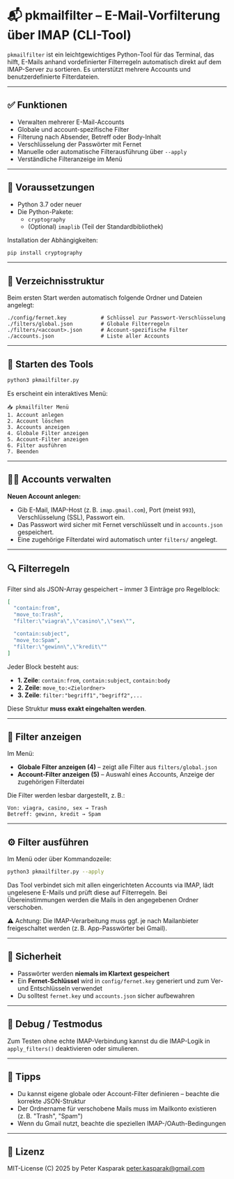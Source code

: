 # 📬 pkmailfilter – E-Mail-Vorfilterung über IMAP (CLI-Tool)

`pkmailfilter` ist ein leichtgewichtiges Python-Tool für das Terminal, das hilft, E-Mails anhand vordefinierter Filterregeln automatisch direkt auf dem IMAP-Server zu sortieren. Es unterstützt mehrere Accounts und benutzerdefinierte Filterdateien.

---

## ✅ Funktionen

- Verwalten mehrerer E-Mail-Accounts
- Globale und account-spezifische Filter
- Filterung nach Absender, Betreff oder Body-Inhalt
- Verschlüsselung der Passwörter mit Fernet
- Manuelle oder automatische Filterausführung über `--apply`
- Verständliche Filteranzeige im Menü

---

## 🧰 Voraussetzungen

- Python 3.7 oder neuer
- Die Python-Pakete:
  - `cryptography`
  - (Optional) `imaplib` (Teil der Standardbibliothek)

Installation der Abhängigkeiten:
```bash
pip install cryptography
```

---

## 📁 Verzeichnisstruktur

Beim ersten Start werden automatisch folgende Ordner und Dateien angelegt:

```
./config/fernet.key           # Schlüssel zur Passwort-Verschlüsselung
./filters/global.json         # Globale Filterregeln
./filters/<account>.json      # Account-spezifische Filter
./accounts.json               # Liste aller Accounts
```

---

## 🚀 Starten des Tools

```bash
python3 pkmailfilter.py
```

Es erscheint ein interaktives Menü:

```
📥 pkmailfilter Menü
1. Account anlegen
2. Account löschen
3. Accounts anzeigen
4. Globale Filter anzeigen
5. Account-Filter anzeigen
6. Filter ausführen
7. Beenden
```

---

## 🧑‍💼 Accounts verwalten

**Neuen Account anlegen:**
- Gib E-Mail, IMAP-Host (z. B. `imap.gmail.com`), Port (meist `993`), Verschlüsselung (SSL), Passwort ein.
- Das Passwort wird sicher mit Fernet verschlüsselt und in `accounts.json` gespeichert.
- Eine zugehörige Filterdatei wird automatisch unter `filters/` angelegt.

---

## 🔍 Filterregeln

Filter sind als JSON-Array gespeichert – immer 3 Einträge pro Regelblock:

```json
[
  "contain:from",
  "move_to:Trash",
  "filter:\"viagra\",\"casino\",\"sex\"",

  "contain:subject",
  "move_to:Spam",
  "filter:\"gewinn\",\"kredit\""
]
```

Jeder Block besteht aus:
- **1. Zeile**: `contain:from`, `contain:subject`, `contain:body`
- **2. Zeile**: `move_to:<Zielordner>`
- **3. Zeile**: `filter:"begriff1","begriff2",...`

Diese Struktur **muss exakt eingehalten werden**.

---

## 📂 Filter anzeigen

Im Menü:
- **Globale Filter anzeigen (4)** – zeigt alle Filter aus `filters/global.json`
- **Account-Filter anzeigen (5)** – Auswahl eines Accounts, Anzeige der zugehörigen Filterdatei

Die Filter werden lesbar dargestellt, z. B.:

```
Von: viagra, casino, sex → Trash
Betreff: gewinn, kredit → Spam
```

---

## ⚙ Filter ausführen

Im Menü oder über Kommandozeile:
```bash
python3 pkmailfilter.py --apply
```

Das Tool verbindet sich mit allen eingerichteten Accounts via IMAP, lädt ungelesene E-Mails und prüft diese auf Filterregeln. Bei Übereinstimmungen werden die Mails in den angegebenen Ordner verschoben.

⚠ Achtung: Die IMAP-Verarbeitung muss ggf. je nach Mailanbieter freigeschaltet werden (z. B. App-Passwörter bei Gmail).

---

## 🔐 Sicherheit

- Passwörter werden **niemals im Klartext gespeichert**
- Ein **Fernet-Schlüssel** wird in `config/fernet.key` generiert und zum Ver- und Entschlüsseln verwendet
- Du solltest `fernet.key` und `accounts.json` sicher aufbewahren

---

## 🧪 Debug / Testmodus

Zum Testen ohne echte IMAP-Verbindung kannst du die IMAP-Logik in `apply_filters()` deaktivieren oder simulieren.

---

## 📌 Tipps

- Du kannst eigene globale oder Account-Filter definieren – beachte die korrekte JSON-Struktur
- Der Ordnername für verschobene Mails muss im Mailkonto existieren (z. B. "Trash", "Spam")
- Wenn du Gmail nutzt, beachte die speziellen IMAP-/OAuth-Bedingungen

---

## 📄 Lizenz
MIT-License
(C) 2025 by Peter Kasparak
peter.kasparak@gmail.com
